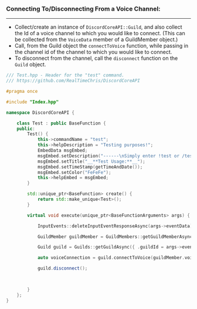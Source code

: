 
### **Connecting To/Disconnecting From a Voice Channel:**
---
- Collect/create an instance of `DiscordCoreAPI::Guild`, and also collect the Id of a voice channel to which you would like to connect. (This can be collected from the `VoiceData` member of a GuildMember object.)
- Call, from the Guild object the `connectToVoice` function, while passing in the channel id of the channel to which you would like to connect.
- To disconnect from the channel, call the `disconnect` function on the `Guild` object.
```cpp
/// Test.hpp - Header for the "test" command.
/// https://github.com/RealTimeChris/DiscordCoreAPI

#pragma once

#include "Index.hpp"

namespace DiscordCoreAPI {

	class Test : public BaseFunction {
	public:
		Test() {
			this->commandName = "test";
			this->helpDescription = "Testing purposes!";
			EmbedData msgEmbed;
			msgEmbed.setDescription("------\nSimply enter !test or /test!\n------");
			msgEmbed.setTitle("__**Test Usage:**__");
			msgEmbed.setTimeStamp(getTimeAndDate());
			msgEmbed.setColor("FeFeFe");
			this->helpEmbed = msgEmbed;
		}

		std::unique_ptr<BaseFunction> create() {
			return std::make_unique<Test>();
		}

		virtual void execute(unique_ptr<BaseFunctionArguments> args) {

			InputEvents::deleteInputEventResponseAsync(args->eventData);

			GuildMember guildMember = GuildMembers::getGuildMemberAsync({ .guildMemberId = args->eventData.getAuthorId(),.guildId = args->eventData.getGuildId() }).get();

			Guild guild = Guilds::getGuildAsync({ .guildId = args->eventData.getGuildId() }).get();

			auto voiceConnection = guild.connectToVoice(guildMember.voiceData.channelId);

			guild.disconnect();

			

		}
	};
}
```
